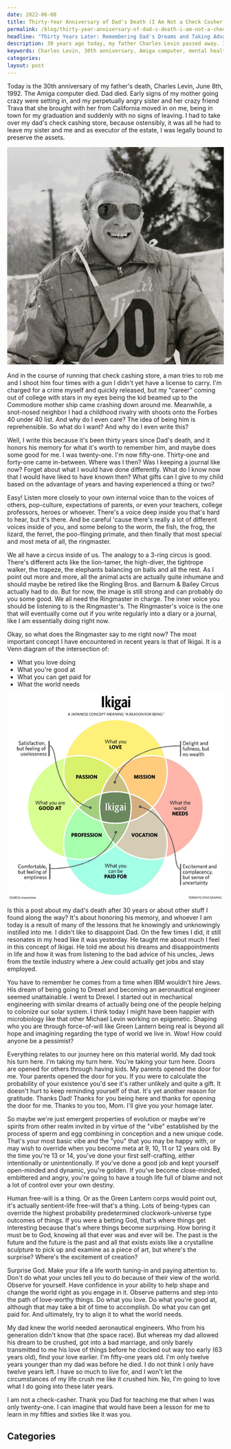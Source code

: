 ```yaml
---
date: 2022-06-08
title: Thirty-Year Anniversary of Dad's Death (I Am Not a Check Casher)
permalink: /blog/thirty-year-anniversary-of-dad-s-death-i-am-not-a-check-casher/
headline: "Thirty Years Later: Remembering Dad's Dreams and Taking Advantage of Life"
description: 30 years ago today, my father Charles Levin passed away. I remember the Amiga computer dying and my mother's mental health declining, as well as my sister and her friend moving in. I was forced to take over my father's check cashing store and in the process, a man attempted to rob me and I shot him four times. I was charged for a crime and my career plans were ruined. I learned from my father not to take the advice of his uncles, who wanted him
keywords: Charles Levin, 30th anniversary, Amiga computer, mental health, check cashing store, robbery, crime, textile industry, aeronautical engineer, IBM, Jews, Drexel, mechanical engineering, life, dreams, personal experience
categories: 
layout: post
---
```


Today is the 30th anniversary of my father's death, Charles Levin, June 8th, 1992.
The Amiga computer died. Dad died. Early signs of my mother going crazy
were setting in, and my perpetually angry sister and her crazy friend Trava
that she brought with her from California moved in on me, being in town for my
graduation and suddenly with no signs of leaving. I had to take over my dad's
check cashing store, because ostensibly, it was all he had to leave my sister
and me and as executor of the estate, I was legally bound to preserve the
assets.

![Charles Levin Thirtieth Anniversary Of Dads Passing](/assets/images/charles-levin-thirtieth-anniversary-of-dads-passing.jpg)

And in the course of running that check cashing store, a man tries to
rob me and I shoot him four times with a gun I didn't yet have a license to
carry. I'm charged for a crime myself and quickly released, but my "career"
coming out of college with stars in my eyes being the kid beamed up to the
Commodore mother ship came crashing down around me. Meanwhile, a snot-nosed
neighbor I had a childhood rivalry with shoots onto the Forbes 40 under 40
list. And why do I even care? The idea of being him is reprehensible. So what
do I want? And why do I even write this?

Well, I write this because it's been thirty years since Dad's death, and it
honors his memory for what it's worth to remember him, and maybe does some good
for me. I was twenty-one. I'm now fifty-one. Thirty-one and forty-one came
in-between. Where was I then? Was I keeping a journal like now? Forget about
what I would have done differently. What do I know now that I would have liked
to have known then? What gifts can I give to my child based on the advantage of
years and having experienced a thing or two?

Easy! Listen more closely to your own internal voice than to the voices of
others, pop-culture, expectations of parents, or even your teachers, college
professors, heroes or whoever. There's a voice deep inside you that's hard to
hear, but it's there. And be careful 'cause there's really a lot of different
voices inside of you, and some belong to the worm, the fish, the frog, the
lizard, the ferret, the poo-flinging primate, and then finally that most
special and most meta of all, the ringmaster.

We all have a circus inside of us. The analogy to a 3-ring circus is good.
There's different acts like the lion-tamer, the high-diver, the tightrope
walker, the trapeze, the elephants balancing on balls and all the rest. As I
point out more and more, all the animal acts are actually quite inhumane and
should maybe be retired like the Ringling Bros. and Barnum & Bailey Circus
actually had to do. But for now, the image is still strong and can probably do
you some good. We all need the Ringmaster in charge. The inner voice you should
be listening to is the Ringmaster's. The Ringmaster's voice is the one that
will eventually come out if you write regularly into a diary or a journal, like
I am essentially doing right now.

Okay, so what does the Ringmaster say to me right now? The most important
concept I have encountered in recent years is that of Ikigai. It is a Venn
diagram of the intersection of:

- What you love doing
- What you're good at
- What you can get paid for
- What the world needs

![Ikigai What You Love Are Good At Get Paid For World Needs Venn Diagram](/assets/images/ikigai-what-you-love-are-good-at-get-paid-for-world-needs-venn-diagram.jpg)

Is this a post about my dad's death after 30 years or about other stuff I found
along the way? It's about honoring his memory, and whoever I am today is a
result of many of the lessons that he knowingly and unknowingly instilled into
me. I didn't like to disappoint Dad. On the few times I did, it still resonates
in my head like it was yesterday. He taught me about much I feel in this
concept of Ikigai. He told me about his dreams and disappointments in life and
how it was from listening to the bad advice of his uncles, Jews from the
textile industry where a Jew could actually get jobs and stay employed.

You have to remember he comes from a time when IBM wouldn't hire Jews. His
dream of being going to Drexel and becoming an aeronautical engineer seemed
unattainable. I went to Drexel. I started out in mechanical engineering with
similar dreams of actually being one of the people helping to colonize our
solar system. I think today I might have been happier with microbiology like
that other Michael Levin working on epigenetic. Shaping who you are through
force-of-will like Green Lantern being real is beyond all hope and imagining
regarding the type of world we live in. Wow! How could anyone be a pessimist?

Everything relates to our journey here on this material world. My dad took his
turn here. I'm taking my turn here. You're taking your turn here. Doors are
opened for others through having kids. My parents opened the door for me. Your
parents opened the door for you. If you were to calculate the probability of
your existence you'd see it's rather unlikely and quite a gift. It doesn't hurt
to keep reminding yourself of that. It's yet another reason for gratitude.
Thanks Dad! Thanks for you being here and thanks for opening the door for me.
Thanks to you too, Mom. I'll give you your homage later.

So maybe we're just emergent properties of evolution or maybe we're spirits
from other realm invited in by virtue of the "vibe" established by the process
of sperm and egg combining in conception and a new unique code. That's your
most basic vibe and the "you" that you may be happy with, or may wish to
override when you become meta at 9, 10, 11 or 12 years old. By the time you're
13 or 14, you've done your first self-crafting, either intentionally or
unintentionally. If you've done a good job and kept yourself open-minded and
dynamic, you're golden. If you've become close-minded, embittered and angry,
you're going to have a tough life full of blame and not a lot of control over
your own destiny.

Human free-will is a thing. Or as the Green Lantern corps would point out, it's
actually sentient-life free-will that's a thing. Lots of being-types can
override the highest probability predetermined clockwork-universe type outcomes
of things. If you were a betting God, that's where things get interesting
because that's where things become surprising. How boring it must be to God,
knowing all that ever was and ever will be. The past is the future and the
future is the past and all that exists exists like a crystalline sculpture to
pick up and examine as a piece of art, but where's the surprise? Where's the
excitement of creation?

Surprise God. Make your life a life worth tuning-in and paying attention to.
Don't do what your uncles tell you to do because of their view of the world.
Observe for yourself. Have confidence in your ability to help shape and change
the world right as you engage in it. Observe patterns and step into the path of
love-worthy things. Do what you love. Do what you're good at, although that may
take a bit of time to accomplish. Do what you can get paid for. And ultimately,
try to align it to what the world needs.

My dad knew the world needed aeronautical engineers. Who from his generation
didn't know that (the space race). But whereas my dad allowed his dream to be
crushed, got into a bad marriage, and only barely transmitted to me his love of
things before he clocked out way too early (63 years old), find your love
earlier. I'm fifty-one years old. I'm only twelve years younger than my dad was
before he died. I do not think I only have twelve years left. I have so much to
live for, and I won't let the circumstances of my life crush me like it crushed
him. No, I'm going to love what I do going into these later years.

I am not a check-casher. Thank you Dad for teaching me that when I was only
twenty-one. I can imagine that would have been a lesson for me to learn in my
fifties and sixties like it was you.


## Categories

<ul></ul>